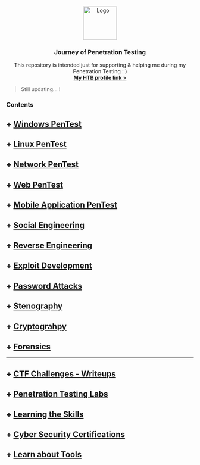 <!-- PROJECT LOGO -->
<br />
<p align="center">
  <a href="https://github.com/sarathlalup">
    <img src="https://www.go2vanguard.com/wp-content/uploads/pentesting.png" alt="Logo" width="90" height="90">
   </a>

  <h3 align="center">Journey of Penetration Testing</h3>

  <p align="center">
   This repository is intended just for supporting & helping me during my Penetration Testing : )
    <br />
    <a href="https://www.hackthebox.eu/profile/188071"><strong>My HTB profile link  »</strong></a>
    <br />
    </p>
    
</p>

> Still updating...   !
### Contents


## + [ Windows PenTest](https://github.com/sarathlalup/Cyber-security/blob/master/Windows%20Exploitaion/README.md)

## + [ Linux PenTest](https://github.com/sarathlalup/Penetration-Testing/blob/master/Linux%20Exploitation/README.md)

## + [ Network PenTest](https://github.com/sarathlalup/Penetration-Testing/blob/master/Network%20Penetration%20Testing/README.md)

## + [ Web PenTest](https://github.com/sarathlalup/Cyber-security/blob/master/Website%20Hacking/README.md)

## + [ Mobile Application PenTest](https://github.com/sarathlalup/Penetration-Testing/blob/master/Mobile%20Application%20PenTest/README.md)

## + [ Social Engineering](https://github.com/sarathlalup/Cyber-security/blob/master/Social%20Engineering%20Attacks/README.md)

## + [ Reverse Engineering](https://github.com/sarathlalup/Penetration-Testing/blob/master/Reverse%20Engineering/README.md)

## + [ Exploit Development](https://github.com/sarathlalup/Penetration-Testing/blob/master/Exploit%20Development/README.md)

## + [ Password Attacks](https://github.com/sarathlalup/Cyber-security/blob/master/Website%20Hacking/README.md)

## + [ Stenography](https://github.com/sarathlalup/Penetration-Testing/blob/master/Stenography/README.md)

## + [ Cryptograhpy](https://github.com/sarathlalup/Penetration-Testing/blob/master/Cryptography/README.md)

## + [ Forensics](https://github.com/sarathlalup/Penetration-Testing/blob/master/Forensics/README.md)
--------------------------------------------------------------------------------------------------------------------------------
## + [ CTF Challenges - Writeups](https://github.com/sarathlalup/Penetration-Testing/blob/master/CTF/README.md)

## + [Penetration Testing Labs](https://github.com/sarathlalup/Penetration-Testing/blob/master/CTF/Labs.md)

## + [Learning the Skills](https://github.com/sarathlalup/Penetration-Testing/blob/master/helps/README.md)

## + [Cyber Security Certifications](https://github.com/sarathlalup/Penetration-Testing/blob/master/Cyber%20Security%20Certifications/README.md)

## + [ Learn about Tools](https://github.com/sarathlalup/Penetration-Testing/blob/master/Top%20Tools/README.md)

